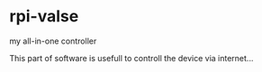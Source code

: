 # rpi-valse
my all-in-one controller

This part of software is usefull to controll the device via internet...
